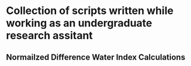 # Collection of scripts written while working as an undergraduate research assitant

## Normailzed Difference Water Index Calculations 

